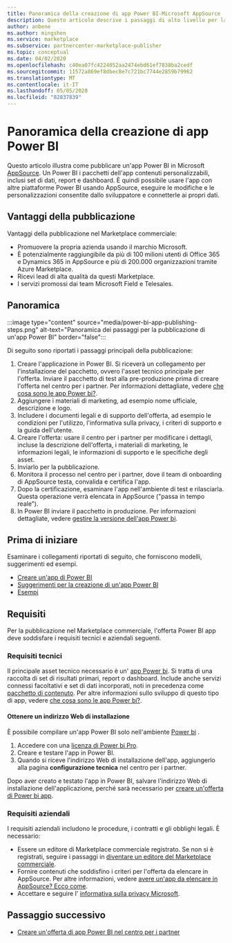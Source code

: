 ```yaml
---
title: Panoramica della creazione di app Power BI-Microsoft AppSource
description: Questo articolo descrive i passaggi di alto livello per la pubblicazione di un'app Power BI in Microsoft AppSource. Sono disponibili anche i requisiti tecnici e aziendali che l'app Power BI deve soddisfare per essere pubblicata nel Marketplace commerciale.
author: anbene
ms.author: mingshen
ms.service: marketplace
ms.subservice: partnercenter-marketplace-publisher
ms.topic: conceptual
ms.date: 04/02/2020
ms.openlocfilehash: c40ea07fc4224052aa2474ebd61ef7838ba2cedf
ms.sourcegitcommit: 11572a869ef8dbec8e7c721bc7744e2859b79962
ms.translationtype: MT
ms.contentlocale: it-IT
ms.lasthandoff: 05/05/2020
ms.locfileid: "82837839"
---
```

# <a name="power-bi-app-creation-overview"></a>Panoramica della creazione di app Power BI

Questo articolo illustra come pubblicare un'app Power BI in Microsoft [AppSource](https://appsource.microsoft.com/). Un Power BI i pacchetti dell'app contenuti personalizzabili, inclusi set di dati, report e dashboard. È quindi possibile usare l'app con altre piattaforme Power BI usando AppSource, eseguire le modifiche e le personalizzazioni consentite dallo sviluppatore e connetterle ai propri dati.

## <a name="publishing-benefits"></a>Vantaggi della pubblicazione

Vantaggi della pubblicazione nel Marketplace commerciale:

- Promuovere la propria azienda usando il marchio Microsoft.
- È potenzialmente raggiungibile da più di 100 milioni utenti di Office 365 e Dynamics 365 in AppSource e più di 200.000 organizzazioni tramite Azure Marketplace.
- Ricevi lead di alta qualità da questi Marketplace.
- I servizi promossi dai team Microsoft Field e Telesales.

## <a name="overview"></a>Panoramica

:::image type="content" source="media/power-bi-app-publishing-steps.png" alt-text="Panoramica dei passaggi per la pubblicazione di un'app Power BI" border="false":::

Di seguito sono riportati i passaggi principali della pubblicazione:

1. Creare l'applicazione in Power BI. Si riceverà un collegamento per l'installazione del pacchetto, ovvero l'asset tecnico principale per l'offerta. Inviare il pacchetto di test alla pre-produzione prima di creare l'offerta nel centro per i partner. Per informazioni dettagliate, vedere [che cosa sono le app Power bi?](https://docs.microsoft.com/power-bi/service-template-apps-overview).
2. Aggiungere i materiali di marketing, ad esempio nome ufficiale, descrizione e logo.
3. Includere i documenti legali e di supporto dell'offerta, ad esempio le condizioni per l'utilizzo, l'informativa sulla privacy, i criteri di supporto e la guida dell'utente.
4. Creare l'offerta: usare il centro per i partner per modificare i dettagli, incluse la descrizione dell'offerta, i materiali di marketing, le informazioni legali, le informazioni di supporto e le specifiche degli asset.
5. Inviarlo per la pubblicazione.
6. Monitora il processo nel centro per i partner, dove il team di onboarding di AppSource testa, convalida e certifica l'app.
7. Dopo la certificazione, esaminare l'app nell'ambiente di test e rilasciarla. Questa operazione verrà elencata in AppSource ("passa in tempo reale").
8. In Power BI inviare il pacchetto in produzione. Per informazioni dettagliate, vedere [gestire la versione dell'app Power bi](https://docs.microsoft.com/power-bi/service-template-apps-create#manage-the-template-app-release).

## <a name="before-you-begin"></a>Prima di iniziare

Esaminare i collegamenti riportati di seguito, che forniscono modelli, suggerimenti ed esempi.

- [Creare un'app di Power BI](https://docs.microsoft.com/power-bi/service-template-apps-create)
- [Suggerimenti per la creazione di un'app Power BI](https://docs.microsoft.com/power-bi/service-template-apps-tips)
- [Esempi](https://docs.microsoft.com/power-bi/service-template-apps-samples)

## <a name="requirements"></a>Requisiti

Per la pubblicazione nel Marketplace commerciale, l'offerta Power BI app deve soddisfare i requisiti tecnici e aziendali seguenti.

### <a name="technical-requirements"></a>Requisiti tecnici

Il principale asset tecnico necessario è un' [app Power bi](https://go.microsoft.com/fwlink/?linkid=2028636). Si tratta di una raccolta di set di risultati primari, report o dashboard. Include anche servizi connessi facoltativi e set di dati incorporati, noti in precedenza come [pacchetto di contenuto](https://docs.microsoft.com/power-bi/service-organizational-content-pack-introduction). Per altre informazioni sullo sviluppo di questo tipo di app, vedere [che cosa sono le app Power bi?](https://go.microsoft.com/fwlink/?linkid=2028636).

#### <a name="get-an-installation-web-address"></a>Ottenere un indirizzo Web di installazione

È possibile compilare un'app Power BI solo nell'ambiente [Power bi](https://powerbi.microsoft.com/) .

1. Accedere con una [licenza di Power bi Pro](https://docs.microsoft.com/power-bi/service-admin-purchasing-power-bi-pro).
2. Creare e testare l'app in Power BI.
3. Quando si riceve l'indirizzo Web di installazione dell'app, aggiungerlo alla pagina **configurazione tecnica** nel centro per i partner.

Dopo aver creato e testato l'app in Power BI, salvare l'indirizzo Web di installazione dell'applicazione, perché sarà necessario per [creare un'offerta di Power bi app](https://docs.microsoft.com/azure/marketplace/partner-center-portal/create-power-bi-app-offer).

### <a name="business-requirements"></a>Requisiti aziendali

I requisiti aziendali includono le procedure, i contratti e gli obblighi legali. È necessario:

- Essere un editore di Marketplace commerciale registrato. Se non si è registrati, seguire i passaggi in [diventare un editore del Marketplace commerciale](https://docs.microsoft.com/azure/marketplace/become-publisher).
- Fornire contenuti che soddisfino i criteri per l'offerta da elencare in AppSource. Per altre informazioni, vedere [avere un'app da elencare in AppSource? Ecco come](https://appsource.microsoft.com/blogs/have-an-app-to-list-on-appsource-here-s-how).
- Accettare e seguire l' [informativa sulla privacy Microsoft](https://privacy.microsoft.com/privacystatement).

## <a name="next-step"></a>Passaggio successivo

- [Creare un'offerta di app Power BI nel centro per i partner](https://docs.microsoft.com/azure/marketplace/partner-center-portal/create-power-bi-app-offer)
